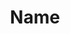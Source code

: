 ---
# Example module template, copy and delete as necessary.
draft: true
title: Name
isOfficial: false
categories:
  - cloud-platform
  - container-manager
  - database
  - event-streaming
  - kv-store
  - message-broker
  - proxy
  - search
  - secret-store
  - SSO
  - storage
  - web-driver
  - web-server
docs:
  - id: java
    url: https://www.testcontainers.org/modules/
    isThirdParty: false
    example: |
      ```
      ```
  - id: go
    url: https://golang.testcontainers.org/modules/
    isThirdParty: false
    example: |
      ```
      ```
  - id: dotnet
    url: https://dotnet.testcontainers.org/modules/
    isThirdParty: false
    example: |
      ```
      ```
  - id: nodejs
    url: https://node.testcontainers.org/modules/
    isThirdParty: false
    example: |
      ```
      ```
description: |
  What is this
---